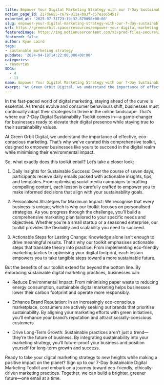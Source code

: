 ```yaml
---
title: Empower Your Digital Marketing Strategy with our 7-Day Sustainability Toolkit
notion_page_id: 217d6625-c679-811a-ba3f-c57e10654517
exported_at: '2025-07-31T23:19:32.870098+00:00'
slug: empower-your-digital-marketing-strategy-with-our-7-day-sustainable-toolkit
url: https://greenorbit.space/resources/empower-your-digital-marketing-strategy-with-our-7-day-sustainable-toolkit/
featuredImage: https://img.notionusercontent.com/s3/prod-files-secure%2F46d85076-9cc9-4816-b22e-3f6e1ee2434d%2F99e4663c-7fe6-4f70-a526-7ff2f86c64f0%2Ftoolkit.jpg/size/w=2000?exp=1755008720&sig=EuosAOuAuaPbrnamqMhDg7M52IrvQknGHUFCPDpMobs&id=ec8e83f1-c516-46d8-b7ec-b9f4aa45361c&table=block&userId=6be61a03-d711-4ab6-ae5d-082d1492ba23
featured: false
author: Ryan Laird
tags:
- sustanable marketing strategy
pubdate: '2024-04-18T14:22:00.000+00:00'
categories:
- resources
SDGs:
  - 4
  - 13
name: Empower Your Digital Marketing Strategy with our 7-Day Sustainability Toolkit
exerpt: "At Green Orbit Digital, we understand the importance of effective, eco-conscious marketing. That’s why we’ve curated this comprehensive toolkit, designed to empower businesses like yours to succeed in the digital realm while minimising their environmental impact."
---
```


In the fast-paced world of digital marketing, staying ahead of the curve is essential. As trends evolve and consumer behaviours shift, businesses must continually adapt their strategies to thrive in the online landscape. That’s where our 7-Day Digital Sustainability Toolkit comes in—a game-changer for businesses ready to elevate their digital presence while staying true to their sustainability values.

At Green Orbit Digital, we understand the importance of effective, eco-conscious marketing. That’s why we’ve curated this comprehensive toolkit, designed to empower businesses like yours to succeed in the digital realm while minimising their environmental impact.

So, what exactly does this toolkit entail? Let’s take a closer look:

1. Daily Insights for Sustainable Success: Over the course of seven days, participants receive daily emails packed with actionable insights, tips, and templates. From optimising social media campaigns to crafting compelling content, each lesson is carefully crafted to empower you to make informed decisions that align with your sustainability goals.

1. Personalised Strategies for Maximum Impact: We recognise that every business is unique, which is why our toolkit focuses on personalised strategies. As you progress through the challenge, you’ll build a comprehensive marketing plan tailored to your specific needs and objectives. Whether you’re a small startup or a seasoned enterprise, our toolkit provides the flexibility and scalability you need to succeed.

1. Actionable Steps for Lasting Change: Knowledge alone isn’t enough to drive meaningful results. That’s why our toolkit emphasises actionable steps that translate theory into practice. From implementing eco-friendly marketing tactics to optimising your digital footprint, each lesson empowers you to take tangible steps toward a more sustainable future.

But the benefits of our toolkit extend far beyond the bottom line. By embracing sustainable digital marketing practices, businesses can:

- Reduce Environmental Impact: From minimising paper waste to reducing energy consumption, sustainable digital marketing helps businesses lower their carbon footprint and operate more responsibly.

- Enhance Brand Reputation: In an increasingly eco-conscious marketplace, consumers are actively seeking out brands that prioritise sustainability. By aligning your marketing efforts with green initiatives, you’ll enhance your brand’s reputation and attract socially-conscious customers.

- Drive Long-Term Growth: Sustainable practices aren’t just a trend—they’re the future of business. By integrating sustainability into your marketing strategy, you’ll future-proof your business and position yourself for long-term growth and success.

Ready to take your digital marketing strategy to new heights while making a positive impact on the planet? Sign up to our 7-Day Sustainable Digital Marketing Toolkit and embark on a journey toward eco-friendly, ethically-driven marketing practices. Together, we can build a brighter, greener future—one email at a time.
